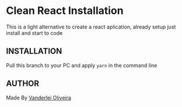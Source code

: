 # Clean React Installation
This is a light alternative to create a react aplication, already setup just install and start to code

## INSTALLATION

Pull this branch to your PC and apply `yarn` in the command line

## AUTHOR
Made By [Vanderlei Oliveira](https://oliverdx.com.br)
